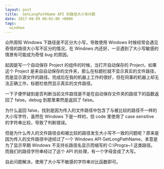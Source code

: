 ```yaml
---
layout: post
title:  GetLongPathName API 的路径大小写问题
date: 2017-08-09 00:01:00 +0000
tags:
  windows
---
```


众所周知 Windows 下路径是不区分大小写，导致使用 Windows 时候经常会遇见奇怪的路径大小写不区分的情况，在 Windows 内还好，一旦遇到了大小写敏感的情景有可能成为奇怪 bug 的原因。

起因是写一个自动保存 Project 的组件的时候，当打开自动保存的 Project，如果这个 Project 是来自自动保存的文件夹，那么在标题栏就不显示真实的文件路径，而是显示源文件的路径。完成后在我的机器上工作的很好，但在同事的机器上却无法正确工作，标题栏依然显示真实的文件路径。

一下子便怀疑到是否判断当前文件路径是不是在自动保存文件夹的路径下的函数返回了 false。debug 到那里果然是返回了 false。

为什么返回 false，找到是因为传入的文件路径中包含了与被比较的路径不一样的大小写字符，虽然在 Windows 下是一样的，但 code 里使用了 case sensitive 的字符串比较，导致了判断错误。

但是为什么传入的文件路径会和被比较的路径发生大小写不一致的问题呢？原来是因为传入的文件路径中途经过了一个 Windows API GetLongPathName，本意是为了显示早期 Windows 不支持长路径名显示而缩写的 C:\Progra~1 这类路径。而我们的路径字符串经过了这个 API 的处理，有一个字母变成了大写。

自此问题解决，使用了大小写不敏感的字符串对比函数即可。
